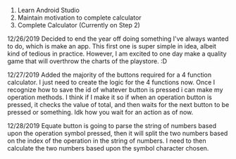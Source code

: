 1. Learn Android Studio
2. Maintain motivation to complete calculator
3. Complete Calculator
(Currently on Step 2)

12/26/2019
Decided to end the year off doing something I've always wanted to do, which is make an app. 
This first one is super simple in idea, albeit kind of tedious in practice.
However, I am excited to one day make a quality game that will overthrow the charts of the playstore. :D


12/27/2019
Added the majority of the buttons required for a 4 function calculator. I just need to create the logic for the 4 functions now. 
Once I recognize how to save the id of whatever button is pressed i can make my operation methods. I think if I make it so if when an operation button is pressed, it checks the value of total, and then waits for the next button to be pressed or something. Idk how you wait for an action as of now. 

12/28/2019
Equate button is going to parse the string of numbers based upon the operation symbol pressed, then it will split the two numbers based on the index of the operation in the string of numbers. I need to then calculate the two numbers based upon the symbol character chosen.
